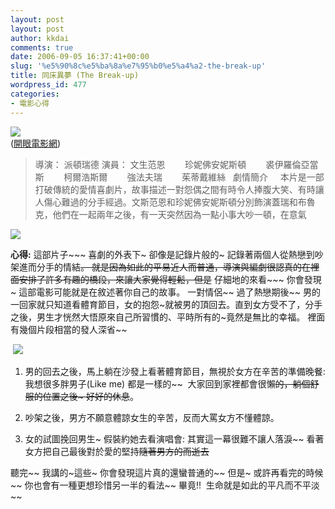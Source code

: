 ```yaml
---
layout: post
layout: post
author: kkdai
comments: true
date: 2006-09-05 16:37:41+00:00
slug: '%e5%90%8c%e5%ba%8a%e7%95%b0%e5%a4%a2-the-break-up'
title: 同床異夢 (The Break-up)
wordpress_id: 477
categories:
- 電影心得
---
```


![](http://photo.atmovies.com.tw/movie/poster/pl/b/pl_fben4045259401.jpg)  
([開眼電影網](http://movie.atmovies.com.tw/movie/film.asp?action=now&film_id=fben40452594))

<blockquote>導演： 派頓瑞德  
演員： 文生范恩  
       珍妮佛安妮斯頓  
       裘伊羅倫亞當斯  
       柯爾浩斯爾  
       強法夫瑞  
       茱蒂戴維絲  
   
劇情簡介  
    本片是一部打破傳統的愛情喜劇片，故事描述一對怨偶之間有時令人捧腹大笑、有時讓人傷心難過的分手經過。文斯范恩和珍妮佛安妮斯頓分別飾演蓋瑞和布魯克，他們在一起兩年之後，有一天突然因為一點小事大吵一頓，在意氣  

> 
> </blockquote>

**[![](http://www.hamovie.net/photo101/movie/fben40452594/pics_fben4045259402.jpg)](http://app.atmovies.com.tw/photo/photo.cfm?action=photo&film_id=fben40452594&FilmPhotoID=fben4045259402)**

**心得:** 這部片子~~~ 喜劇的外表下~ 卻像是記錄片般的~ 記錄著兩個人從熱戀到吵架進而分手的情結~~。 就是因為如此的平易近人而普通，導演與編劇很認真的在裡面安排了許多有趣的橋段，來讓大家覺得輕鬆，但是~~ 仔細地的來看~~~ 你會發現~ 這部電影可能就是在敘述著你自己的故事。 一對情侶~~ 過了熱戀期後~~ 男的一回家就只知道看體育節目，女的抱怨~就被男的頂回去。直到女方受不了，分手之後，男生才恍然大悟原來自己所習慣的、平時所有的~竟然是無比的幸福。 裡面有幾個片段相當的發人深省~~ 

 [**![](http://www.hamovie.net/photo101/movie/fben40452594/pics_fben4045259401.jpg)**](http://app.atmovies.com.tw/photo/photo.cfm?action=photo&film_id=fben40452594&FilmPhotoID=fben4045259401)

  1. 男的回去之後，馬上躺在沙發上看著體育節目，無視於女方在辛苦的準備晚餐: 我想很多胖男子(Like me) 都是一樣的~~  大家回到家裡都會很懶~~的，躺個舒服的位置之後~ 好好的休息~~。  


  2. 吵架之後，男方不願意體諒女生的辛苦，反而大罵女方不懂體諒。  


  3. 女的試圖挽回男生~ 假裝約她去看演唱會: 其實這一幕很難不讓人落淚~~ 看著女方把自己最後對於愛的堅持~~隨著男方的而逝去~~

聽完~~ 我講的~這些~ 你會發現這片真的還蠻普通的~~ 但是~ 或許再看完的時候~~ 你也會有一種更想珍惜另一半的看法~~ 畢竟!!  生命就是如此的平凡而不平淡~~
